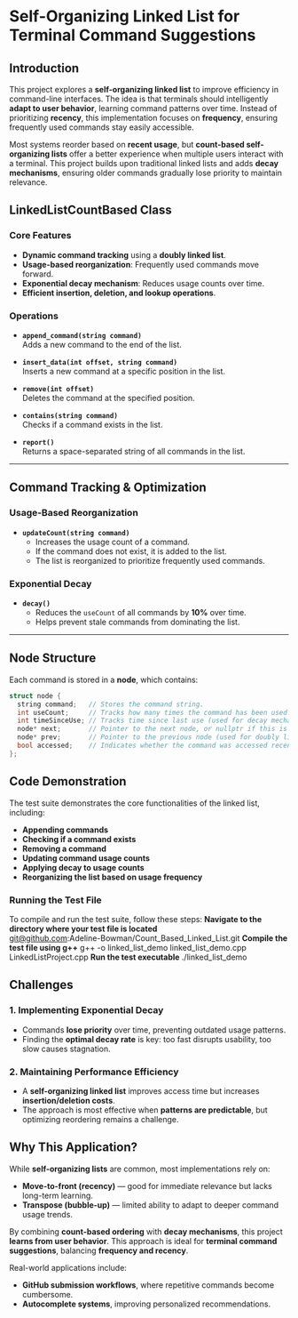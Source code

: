# Self-Organizing Linked List for Terminal Command Suggestions

## Introduction
This project explores a **self-organizing linked list** to improve efficiency in command-line interfaces. The idea is that terminals should intelligently **adapt to user behavior**, learning command patterns over time. Instead of prioritizing **recency**, this implementation focuses on **frequency**, ensuring frequently used commands stay easily accessible.

Most systems reorder based on **recent usage**, but **count-based self-organizing lists** offer a better experience when multiple users interact with a terminal. This project builds upon traditional linked lists and adds **decay mechanisms**, ensuring older commands gradually lose priority to maintain relevance.

## **LinkedListCountBased Class**
### **Core Features**
- **Dynamic command tracking** using a **doubly linked list**.
- **Usage-based reorganization**: Frequently used commands move forward.
- **Exponential decay mechanism**: Reduces usage counts over time.
- **Efficient insertion, deletion, and lookup operations**.

### **Operations**
- **`append_command(string command)`**  
  Adds a new command to the end of the list.

- **`insert_data(int offset, string command)`**  
  Inserts a new command at a specific position in the list.

- **`remove(int offset)`**  
  Deletes the command at the specified position.

- **`contains(string command)`**  
  Checks if a command exists in the list.

- **`report()`**  
  Returns a space-separated string of all commands in the list.

---

## **Command Tracking & Optimization**
### **Usage-Based Reorganization**
- **`updateCount(string command)`**  
  - Increases the usage count of a command.
  - If the command does not exist, it is added to the list.
  - The list is reorganized to prioritize frequently used commands.

### **Exponential Decay**
- **`decay()`**  
  - Reduces the `useCount` of all commands by **10%** over time.
  - Helps prevent stale commands from dominating the list.

---

## **Node Structure**
Each command is stored in a **node**, which contains:

```cpp
struct node {
  string command;   // Stores the command string.
  int useCount;     // Tracks how many times the command has been used.
  int timeSinceUse; // Tracks time since last use (used for decay mechanism).
  node* next;       // Pointer to the next node, or nullptr if this is the last node.
  node* prev;       // Pointer to the previous node (used for doubly linked list).
  bool accessed;    // Indicates whether the command was accessed recently.
};

```

## **Code Demonstration**
The test suite demonstrates the core functionalities of the linked list, including:
- **Appending commands**
- **Checking if a command exists**
- **Removing a command**
- **Updating command usage counts**
- **Applying decay to usage counts**
- **Reorganizing the list based on usage frequency**

### **Running the Test File**
To compile and run the test suite, follow these steps:
 **Navigate to the directory where your test file is located**  
   git@github.com:Adeline-Bowman/Count_Based_Linked_List.git
 **Compile the test file using g++**
   g++ -o linked_list_demo linked_list_demo.cpp LinkedListProject.cpp
 **Run the test executable**
   ./linked_list_demo

## Challenges
### 1. Implementing Exponential Decay
- Commands **lose priority** over time, preventing outdated usage patterns.
- Finding the **optimal decay rate** is key: too fast disrupts usability, too slow causes stagnation.

### 2. Maintaining Performance Efficiency
- A **self-organizing linked list** improves access time but increases **insertion/deletion costs**.
- The approach is most effective when **patterns are predictable**, but optimizing reordering remains a challenge.

## Why This Application?
While **self-organizing lists** are common, most implementations rely on:
- **Move-to-front (recency)** — good for immediate relevance but lacks long-term learning.
- **Transpose (bubble-up)** — limited ability to adapt to deeper command usage trends.

By combining **count-based ordering** with **decay mechanisms**, this project **learns from user behavior**. This approach is ideal for **terminal command suggestions**, balancing **frequency and recency**.

Real-world applications include:
- **GitHub submission workflows**, where repetitive commands become cumbersome.
- **Autocomplete systems**, improving personalized recommendations.


